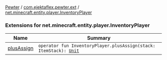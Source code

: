 [Pewter](../../index.md) / [com.ejektaflex.pewter.ext](../index.md) / [net.minecraft.entity.player.InventoryPlayer](./index.md)

### Extensions for net.minecraft.entity.player.InventoryPlayer

| Name | Summary |
|---|---|
| [plusAssign](plus-assign.md) | `operator fun InventoryPlayer.plusAssign(stack: ItemStack): `[`Unit`](https://kotlinlang.org/api/latest/jvm/stdlib/kotlin/-unit/index.html) |
